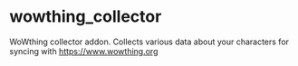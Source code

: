wowthing_collector
==================


WoWthing collector addon. Collects various data about your characters for syncing with https://www.wowthing.org
